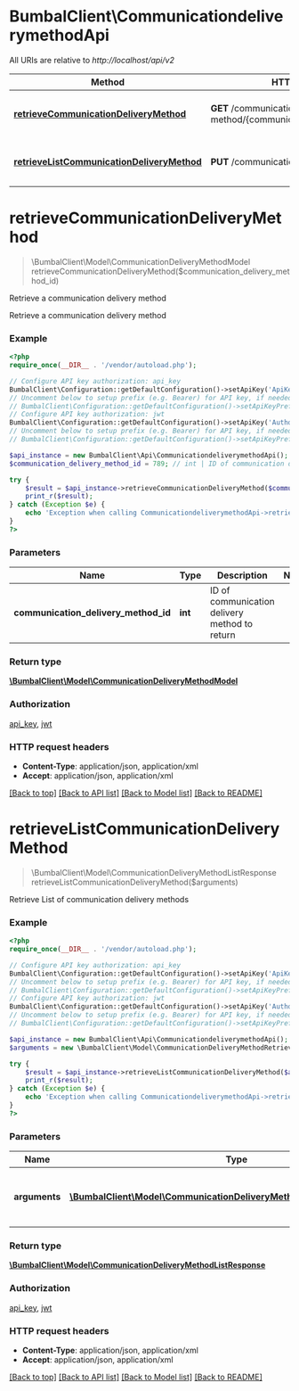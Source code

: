 # BumbalClient\CommunicationdeliverymethodApi

All URIs are relative to *http://localhost/api/v2*

Method | HTTP request | Description
------------- | ------------- | -------------
[**retrieveCommunicationDeliveryMethod**](CommunicationdeliverymethodApi.md#retrieveCommunicationDeliveryMethod) | **GET** /communication-delivery-method/{communicationDeliveryMethodID} | Retrieve a communication delivery method
[**retrieveListCommunicationDeliveryMethod**](CommunicationdeliverymethodApi.md#retrieveListCommunicationDeliveryMethod) | **PUT** /communication-delivery-method | Retrieve List of communication delivery methods


# **retrieveCommunicationDeliveryMethod**
> \BumbalClient\Model\CommunicationDeliveryMethodModel retrieveCommunicationDeliveryMethod($communication_delivery_method_id)

Retrieve a communication delivery method

Retrieve a communication delivery method

### Example
```php
<?php
require_once(__DIR__ . '/vendor/autoload.php');

// Configure API key authorization: api_key
BumbalClient\Configuration::getDefaultConfiguration()->setApiKey('ApiKey', 'YOUR_API_KEY');
// Uncomment below to setup prefix (e.g. Bearer) for API key, if needed
// BumbalClient\Configuration::getDefaultConfiguration()->setApiKeyPrefix('ApiKey', 'Bearer');
// Configure API key authorization: jwt
BumbalClient\Configuration::getDefaultConfiguration()->setApiKey('Authorization', 'YOUR_API_KEY');
// Uncomment below to setup prefix (e.g. Bearer) for API key, if needed
// BumbalClient\Configuration::getDefaultConfiguration()->setApiKeyPrefix('Authorization', 'Bearer');

$api_instance = new BumbalClient\Api\CommunicationdeliverymethodApi();
$communication_delivery_method_id = 789; // int | ID of communication delivery method to return

try {
    $result = $api_instance->retrieveCommunicationDeliveryMethod($communication_delivery_method_id);
    print_r($result);
} catch (Exception $e) {
    echo 'Exception when calling CommunicationdeliverymethodApi->retrieveCommunicationDeliveryMethod: ', $e->getMessage(), PHP_EOL;
}
?>
```

### Parameters

Name | Type | Description  | Notes
------------- | ------------- | ------------- | -------------
 **communication_delivery_method_id** | **int**| ID of communication delivery method to return |

### Return type

[**\BumbalClient\Model\CommunicationDeliveryMethodModel**](../Model/CommunicationDeliveryMethodModel.md)

### Authorization

[api_key](../../README.md#api_key), [jwt](../../README.md#jwt)

### HTTP request headers

 - **Content-Type**: application/json, application/xml
 - **Accept**: application/json, application/xml

[[Back to top]](#) [[Back to API list]](../../README.md#documentation-for-api-endpoints) [[Back to Model list]](../../README.md#documentation-for-models) [[Back to README]](../../README.md)

# **retrieveListCommunicationDeliveryMethod**
> \BumbalClient\Model\CommunicationDeliveryMethodListResponse retrieveListCommunicationDeliveryMethod($arguments)

Retrieve List of communication delivery methods

### Example
```php
<?php
require_once(__DIR__ . '/vendor/autoload.php');

// Configure API key authorization: api_key
BumbalClient\Configuration::getDefaultConfiguration()->setApiKey('ApiKey', 'YOUR_API_KEY');
// Uncomment below to setup prefix (e.g. Bearer) for API key, if needed
// BumbalClient\Configuration::getDefaultConfiguration()->setApiKeyPrefix('ApiKey', 'Bearer');
// Configure API key authorization: jwt
BumbalClient\Configuration::getDefaultConfiguration()->setApiKey('Authorization', 'YOUR_API_KEY');
// Uncomment below to setup prefix (e.g. Bearer) for API key, if needed
// BumbalClient\Configuration::getDefaultConfiguration()->setApiKeyPrefix('Authorization', 'Bearer');

$api_instance = new BumbalClient\Api\CommunicationdeliverymethodApi();
$arguments = new \BumbalClient\Model\CommunicationDeliveryMethodRetrieveListArguments(); // \BumbalClient\Model\CommunicationDeliveryMethodRetrieveListArguments | Communication delivery methods RetrieveList Arguments

try {
    $result = $api_instance->retrieveListCommunicationDeliveryMethod($arguments);
    print_r($result);
} catch (Exception $e) {
    echo 'Exception when calling CommunicationdeliverymethodApi->retrieveListCommunicationDeliveryMethod: ', $e->getMessage(), PHP_EOL;
}
?>
```

### Parameters

Name | Type | Description  | Notes
------------- | ------------- | ------------- | -------------
 **arguments** | [**\BumbalClient\Model\CommunicationDeliveryMethodRetrieveListArguments**](../Model/CommunicationDeliveryMethodRetrieveListArguments.md)| Communication delivery methods RetrieveList Arguments |

### Return type

[**\BumbalClient\Model\CommunicationDeliveryMethodListResponse**](../Model/CommunicationDeliveryMethodListResponse.md)

### Authorization

[api_key](../../README.md#api_key), [jwt](../../README.md#jwt)

### HTTP request headers

 - **Content-Type**: application/json, application/xml
 - **Accept**: application/json, application/xml

[[Back to top]](#) [[Back to API list]](../../README.md#documentation-for-api-endpoints) [[Back to Model list]](../../README.md#documentation-for-models) [[Back to README]](../../README.md)

